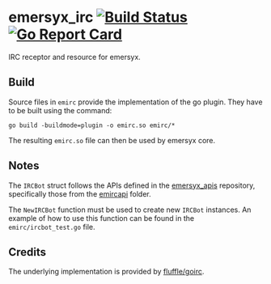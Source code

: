 # emersyx_irc [![Build Status][build-img]][build-url] [![Go Report Card][gorep-img]][gorep-url]
IRC receptor and resource for emersyx.

## Build

Source files in `emirc` provide the implementation of the go plugin. They have to be built using the command:

```
go build -buildmode=plugin -o emirc.so emirc/*
```

The resulting `emirc.so` file can then be used by emersyx core.

## Notes

The `IRCBot` struct follows the APIs defined in the [emersyx_apis][1] repository, specifically those from the
[emircapi][2] folder.

The `NewIRCBot` function must be used to create new `IRCBot` instances. An example of how to use this function can be
found in the `emirc/ircbot_test.go` file.

## Credits

The underlying implementation is provided by [fluffle/goirc][3].

[build-img]: https://travis-ci.org/emersyx/emersyx_irc.svg?branch=master
[build-url]: https://travis-ci.org/emersyx/emersyx_irc
[gorep-img]: https://goreportcard.com/badge/github.com/emersyx/emersyx_irc
[gorep-url]: https://goreportcard.com/report/github.com/emersyx/emersyx_irc
[1]: https://github.com/emersyx/emersyx_apis
[2]: https://github.com/emersyx/emersyx_apis/tree/master/emircapi
[3]: https://github.com/fluffle/goirc
